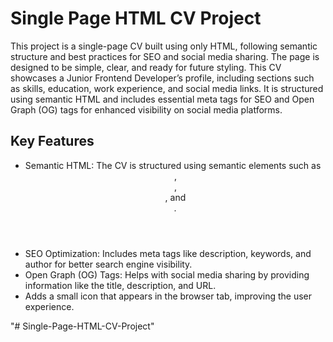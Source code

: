 
# Single Page HTML CV Project

This project is a single-page CV built using only HTML, following semantic structure and best practices for SEO and social media sharing. The page is designed to be simple, clear, and ready for future styling. This CV showcases a Junior Frontend Developer’s profile, including sections such as skills, education, work experience, and social media links. It is structured using semantic HTML and includes essential meta tags for SEO and Open Graph (OG) tags for enhanced visibility on social media platforms.


## Key Features

- Semantic HTML: The CV is structured using semantic elements such as <header>, <section>, <article>, and <address>.
- SEO Optimization: Includes meta tags like description, keywords, and author for better search engine visibility.
- Open Graph (OG) Tags: Helps with social media sharing by providing information like the title, description, and URL.
- Adds a small icon that appears in the browser tab, improving the user experience.

"# Single-Page-HTML-CV-Project" 
